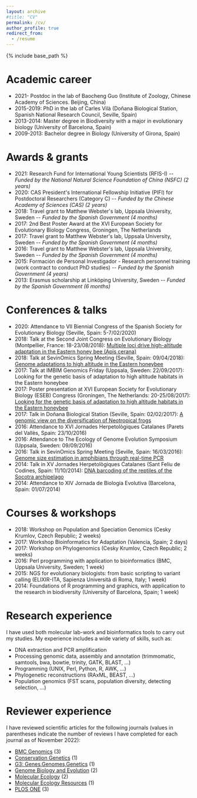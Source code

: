 ```yaml
---
layout: archive
#title: "CV"
permalink: /cv/
author_profile: true
redirect_from:
  - /resume
---
```


{% include base_path %}

Academic career
======
* 2021- Postdoc in the lab of Baocheng Guo (Institute of Zoology, Chinese Academy of Sciences. Beijing, China)
* 2015-2019: PhD in the lab of Carles Vilà (Doñana Biological Station, Spanish National Research Council, Seville, Spain)
* 2013-2014: Master degree in Biodiversity with a major in evolutionary biology (University of Barcelona, Spain)
* 2009-2013: Bachelor degree in Biology (University of Girona, Spain) 

Awards & grants
======
* 2021: Research Fund for International Young Scientists (RFIS-I) -- <i>Funded by the National Natural Science Foundation of China (NSFC) (2 years)</i> 
* 2020: CAS President's International Fellowship Initiative (PIFI) for Postdoctoral Researchers (Category C) -- <i>Funded by the Chinese Academy of Sciences (CAS) (2 years)</i> 
* 2018: Travel grant to Matthew Webster's lab, Uppsala University, Sweden -- <i>Funded by the Spanish Government (4 months)</i> 
* 2017: 2nd Best Poster Award at the XVI European Society for Evolutionary Biology Congress, Groningen, The Netherlands 
* 2017: Travel grant to Matthew Webster's lab, Uppsala University, Sweden -- <i>Funded by the Spanish Government (4 months)</i> 
* 2016: Travel grant to Matthew Webster's lab, Uppsala University, Sweden -- <i>Funded by the Spanish Government (4 months)</i> 
* 2015: Formación de Personal Investigador - Research personnel training (work contract to conduct PhD studies) -- <i>Funded by the Spanish Government (4 years)</i> 
* 2013: Erasmus scholarship at Linköping University, Sweden -- <i>Funded by the Spanish Government (6 months)</i> 

Conferences & talks
======
* 2020: Attendance to VII Biennial Congress of the Spanish Society for Evolutionary Biology (Seville, Spain: 5-7/02/2020)
* 2018: Talk at the Second Joint Congress on Evolutionary Biology (Montpellier, France: 18-23/08/2018): <a href="https://programme.europa-organisation.com/slides/programme_jointCongressEvolBiology-2018/webconf/764_22082018_0950_einstein_Santiago_Montero-Mendieta_578/index.html" target="_blank">Multiple loci drive high-altitude adaptation in the Eastern honey bee (Apis cerana)</a>
* 2018: Talk at SevinOmics Spring Meeting (Seville, Spain: 09/04/2018): <a href="/files/2018_slides_sevinomics.pdf" target="_blank">Genome adaptations to high altitude in the Eastern honeybee</a>
* 2017: Talk at IMBIM Genomics Friday (Uppsala, Sweden: 22/09/2017): Looking for the genetic basis of adaptation to high altitude habitats in the Eastern honeybee
* 2017: Poster presentation at XVI European Society for Evolutionary Biology (ESEB) Congress (Groningen, The Netherlands: 20-25/08/2017): <a href="/images/poster_groningen_2017.png" target="_blank">Looking for the genetic basis of adaptation to high altitude habitats in the Eastern honeybee</a>
* 2017: Talk in Doñana Biological Station (Seville, Spain: 02/02/2017): <a href="/files/2017_slides_ebd.pdf" target="_blank">A genomic view on the diversification of Neotropical frogs</a>
* 2016: Attendance to XVI Jornades Herpetològiques Catalanes (Parets del Vallès, Spain: 23/10/2016)
* 2016: Attendance to The Ecology of Genome Evolution Symposium (Uppsala, Sweden: 09/09/2016)
* 2016: Talk in SevinOmics Spring Meeting (Seville, Spain: 16/03/2016): <a href="/files/2016_slides_sevinomics.pdf" target="_blank">Genome size estimation in amphibians through real-time PCR</a>
* 2014: Talk in XV Jornades Herpetològiques Catalanes (Sant Feliu de Codines, Spain: 11/10/2014): <a href="/files/2014_slides_barcoding.pdf" target="_blank">DNA barcoding of the reptiles of the Socotra archipelago</a>
* 2014: Attendance to XIV Jornada de Biologia Evolutiva (Barcelona, Spain: 01/07/2014)

Courses & workshops
======
* 2018: Workshop on Population and Speciation Genomics (Cesky Krumlov, Czech Republic; 2 weeks)
* 2017: Workshop Bioinformatics for Adaptation (Valencia, Spain; 2 days)
* 2017: Workshop on Phylogenomics  (Cesky Krumlov, Czech Republic; 2 weeks)
* 2016: Perl programming with application to bioinformatics (BMC, Uppsala University, Sweden; 1 week)
* 2015: NGS for evolutionary biologists: from basic scripting to variant calling (ELIXIR-ITA, Sapienza Università di Roma, Italy; 1 week)
* 2014: Foundations of R programming and graphics, with application to the research in biodiversity (University of Barcelona, Spain; 1 week)

Research experience
======
I have used both molecular lab-work and bioinformatics tools to carry out my studies. My experience includes a wide variety of skills, such as: 
* DNA extraction and PCR amplification
* Processing genomic data, assembly and annotation (trimmomatic, samtools, bwa, bowtie, trinity, GATK, BLAST, ...)
* Programming (UNIX, Perl, Python, R, AWK, ...)
* Phylogenetic reconstructions (RAxML, BEAST, ...)
* Population genomics (FST scans, population diversity, detecting selection, ...)

Reviewer experience
======
I have reviewed scientific articles for the following journals (values in parentheses indicate the number of reviews I have completed for each journal as of November 2022):
* <a href="https://bmcgenomics.biomedcentral.com" target="_blank">BMC Genomics</a> (3)
* <a href="https://www.springer.com/journal/10592" target="_blank">Conservation Genetics</a> (1)
* <a href="https://academic.oup.com/g3journal" target="_blank">G3: Genes,Genomes,Genetics</a> (1)
* <a href="https://academic.oup.com/gbe" target="_blank">Genome Biology and Evolution</a> (2)
* <a href="https://onlinelibrary.wiley.com/journal/1365294x" target="_blank">Molecular Ecology</a> (2)
* <a href="https://onlinelibrary.wiley.com/journal/17550998" target="_blank">Molecular Ecology Resources</a> (1)
* <a href="https://journals.plos.org/plosone/" target="_blank">PLOS ONE</a> (3)
